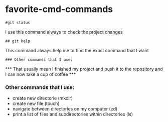 # favorite-cmd-commands
```
#git status
```
I use this command always to check the project changes 

```
## git help
```
 This command always help me to find the exact command that I want  


```
### Other commands that I use:
```
*** That usually mean I finished my project and push it to the repository and I can now take a cup of coffee ***


### Other commands that I use:
- create new directorie (mkdir)
- create new file  (touch)
- navigate between directories on my computer (cd)
- print a list of files and subdirectories within directories (ls)
